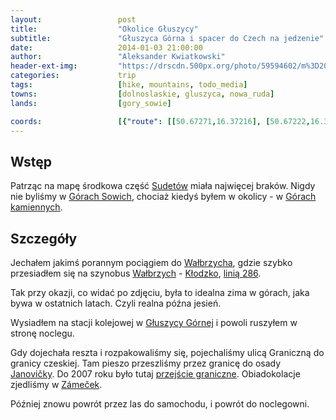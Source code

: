 ```yaml
---
layout:                 post
title:                  "Okolice Głuszycy"
subtitle:               "Głuszyca Górna i spacer do Czech na jedzenie"
date:                   2014-01-03 21:00:00
author:                 "Aleksander Kwiatkowski"
header-ext-img:         "https://drscdn.500px.org/photo/59594602/m%3D2048/7edf1bbaca89440cd605bc6506ecf73f"
categories:             trip
tags:                   [hike, mountains, todo_media]
towns:                  [dolnoslaskie, gluszyca, nowa_ruda]
lands:                  [gory_sowie]

coords:                 [{"route": [[50.67271,16.37216], [50.67222,16.37534], [50.67658,16.38203], [50.67679,16.39555]], "type": "hike"}, {"route": [[50.74349,16.28205], [50.74045,16.30081], [50.72996,16.32248], [50.71127,16.34415], [50.67974,16.35685], [50.67277,16.37462]], "type": "train"}]
---
```


[wiki-sudety]:          https://pl.wikipedia.org/wiki/Sudety
[wiki-gory-sowie]:      https://pl.wikipedia.org/wiki/G%C3%B3ry_Sowie
[wiki-gory-kamienne]:   https://pl.wikipedia.org/wiki/G%C3%B3ry_Kamienne
[wiki-walbrzych]:       https://pl.wikipedia.org/wiki/Wa%C5%82brzych
[wiki-klodzko]:         https://pl.wikipedia.org/wiki/K%C5%82odzko
[wiki-linia-286]:       https://pl.wikipedia.org/wiki/Linia_kolejowa_nr_286
[wiki-gluszyca-g]:      https://pl.wikipedia.org/wiki/G%C5%82uszyca_G%C3%B3rna
[wiki-janovicky]:       https://pl.wikipedia.org/wiki/Janovi%C4%8Dky
[wiki-przejscie-gr]:    https://pl.wikipedia.org/wiki/Przej%C5%9Bcie_graniczne_G%C5%82uszyca_G%C3%B3rna-Janovi%C4%8Dky
[zamecek]:              http://www.penzionzamecek.com/en/

Wstęp
-----

Patrząc na mapę środkowa część [Sudetów][wiki-sudety] miała najwięcej braków.
Nigdy nie byliśmy w [Górach Sowich][wiki-gory-sowie], chociaż kiedyś byłem w
okolicy - w [Górach kamiennych][wiki-gory-kamienne].

Szczegóły
---------

Jechałem jakimś porannym pociągiem do [Wałbrzycha][wiki-walbrzych], gdzie szybko
przesiadłem się na szynobus [Wałbrzych][wiki-walbrzych] - [Kłodzko][wiki-klodzko],
[linią 286][wiki-linia-286].

Tak przy okazji, co widać po zdjęciu, była to idealna zima w górach, jaka bywa
w ostatnich latach. Czyli realna późna jesień.

Wysiadłem na stacji kolejowej w [Głuszycy Górnej][wiki-gluszyca-g] i powoli
ruszyłem w stronę noclegu.

Gdy dojechała reszta i rozpakowaliśmy się, pojechaliśmy ulicą Graniczną do
granicy czeskiej. Tam pieszo przeszliśmy przez granicę do osady
[Janovičky][wiki-janovicky]. Do 2007 roku było tutaj [przejście graniczne][wiki-przejscie-gr].
Obiadokolacje zjedliśmy w [Zámeček][zamecek].

Później znowu powrót przez las do samochodu, i powrót do noclegowni.
